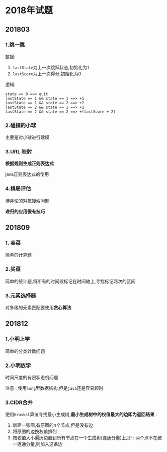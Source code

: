 # 2018年试题

## 201803

### 1.跳一跳

数据:

1. `lastState`为上一次跳跃状态,初始化为1
2. `lastScore`为上一次得分,初始化为0

逻辑:

```
state == 0 ==> quit
lastState == 1 && state == 1 ==> +1
lastState == 1 && state == 2 ==> +2
lastState == 2 && state == 1 ==> +1
lastState == 2 && state == 2 ==> +(lastScore + 2)
```

### 2.碰撞的小球

主要是对小球进行建模

### 3.URL 映射

**根据规则生成正则表达式**

java正则表达式的使用

### 4.棋局评估

博弈论的对抗搜索问题

**递归的应用很有技巧**

## 201809

### 1. 卖菜

简单的计算题

### 2.买菜

简单的统计题,将所有的时间段标记在时间轴上,寻找标记两次的区间

### 3.元素选择器

对多级的元素匹配要使用**贪心算法**

## 201812

### 1.小明上学

简单的分类计数问题

### 2.小明放学

时间尺度的有限状态机问题

注意 : 使用`long`型数据结构,但是`java`还是容易超时

### 3.CIDR合并

使用`Kruskal`算法寻找最小生成树,**最小生成树中的权值最大的边即为返回结果** :

1. 新建一张图,有原图的n个节点,但是没有边
2. 将原图的边按权值排列
3. 按权值大小遍历边直到所有节点在一个生成树(连通分量)上,即 : 两个点不在统一连通分量,则加入这条边